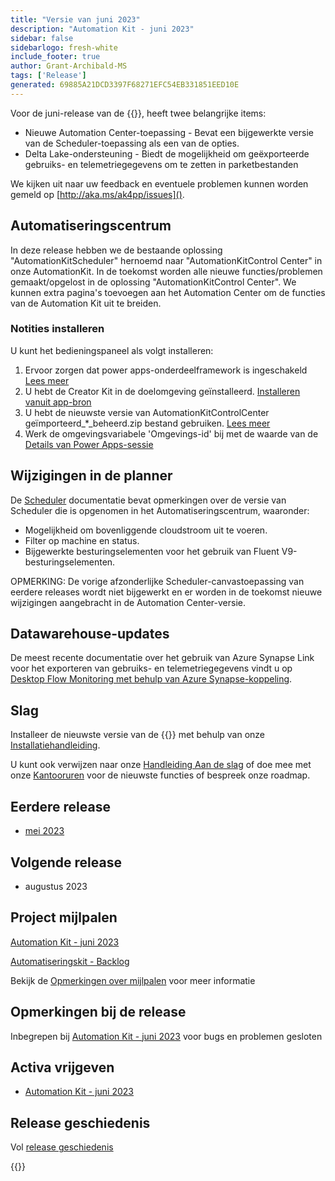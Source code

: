 ```yaml
---
title: "Versie van juni 2023"
description: "Automation Kit - juni 2023"
sidebar: false
sidebarlogo: fresh-white
include_footer: true
author: Grant-Archibald-MS
tags: ['Release']
generated: 69885A21DCD3397F68271EFC54EB331851EED10E
---
```


Voor de juni-release van de {{<product-name>}}, heeft twee belangrijke items:

- Nieuwe Automation Center-toepassing - Bevat een bijgewerkte versie van de Scheduler-toepassing als een van de opties.
- Delta Lake-ondersteuning - Biedt de mogelijkheid om geëxporteerde gebruiks- en telemetriegegevens om te zetten in parketbestanden

We kijken uit naar uw feedback en eventuele problemen kunnen worden gemeld op [http://aka.ms/ak4pp/issues]().

## Automatiseringscentrum

In deze release hebben we de bestaande oplossing "AutomationKitScheduler" hernoemd naar "AutomationKitControl Center" in onze AutomationKit. In de toekomst worden alle nieuwe functies/problemen gemaakt/opgelost in de oplossing "AutomationKitControl Center". We kunnen extra pagina's toevoegen aan het Automation Center om de functies van de Automation Kit uit te breiden.

### Notities installeren

U kunt het bedieningspaneel als volgt installeren:

1. Ervoor zorgen dat power apps-onderdeelframework is ingeschakeld <a href="https://learn.microsoft.com/power-apps/developer/component-framework/component-framework-for-canvas-apps#enable-the-power-apps-component-framework-feature" target="_blank">Lees meer</a>
2. U hebt de Creator Kit in de doelomgeving geïnstalleerd. <a href="https://appsource.microsoft.com/product/dynamics-365/microsoftpowercatarch.creatorkit1" target="_blank">Installeren vanuit app-bron</a>
3. U hebt de nieuwste versie van AutomationKitControlCenter geïmporteerd_*_beheerd.zip bestand gebruiken. <a href='https://learn.microsoft.com/power-apps/maker/data-platform/import-update-export-solutions' target="_blank">Lees meer</a>
4. Werk de omgevingsvariabele 'Omgevings-id' bij met de waarde van de [Details van Power Apps-sessie](https://learn.microsoft.com/power-apps/maker/canvas-apps/get-sessionid)

## Wijzigingen in de planner

De [Scheduler](/nl/features/scheduler) documentatie bevat opmerkingen over de versie van Scheduler die is opgenomen in het Automatiseringscentrum, waaronder:

- Mogelijkheid om bovenliggende cloudstroom uit te voeren.
- Filter op machine en status.
- Bijgewerkte besturingselementen voor het gebruik van Fluent V9-besturingselementen.

OPMERKING: De vorige afzonderlijke Scheduler-canvastoepassing van eerdere releases wordt niet bijgewerkt en er worden in de toekomst nieuwe wijzigingen aangebracht in de Automation Center-versie.

## Datawarehouse-updates

De meest recente documentatie over het gebruik van Azure Synapse Link voor het exporteren van gebruiks- en telemetriegegevens vindt u op [Desktop Flow Monitoring met behulp van Azure Synapse-koppeling](https://github.com/microsoft/powercat-automation-kit/tree/main/AutomationKit_Flow_BYODL).

## Slag

Installeer de nieuwste versie van de {{<product-name>}} met behulp van onze [Installatiehandleiding](/nl/get-started/install).

U kunt ook verwijzen naar onze [Handleiding Aan de slag](/nl/get-started) of doe mee met onze [Kantooruren](/nl/office-hours) voor de nieuwste functies of bespreek onze roadmap.

## Eerdere release

- [mei 2023](/nl/releases/may-2023)

## Volgende release

- augustus 2023

## Project mijlpalen

[Automation Kit - juni 2023](https://github.com/orgs/microsoft/projects/486/views/13)

[Automatiseringskit - Backlog](https://github.com/orgs/microsoft/projects/486/views/1)

Bekijk de [Opmerkingen over mijlpalen](/nl/releases/milestones) voor meer informatie

## Opmerkingen bij de release

Inbegrepen bij [Automation Kit - juni 2023](https://github.com/microsoft/powercat-automation-kit/releases/tag/AutomationKit-June2023) voor bugs en problemen gesloten

## Activa vrijgeven

- [Automation Kit - juni 2023](https://github.com/microsoft/powercat-automation-kit/releases/tag/AutomationKit-June2023)

## Release geschiedenis

Vol [release geschiedenis](/nl/releases)

{{<questions name="/content/nl/releases/june-2023.json" completed="Bedankt voor het geven van feedback" showNavigationButtons="false" locale="nl">}}
